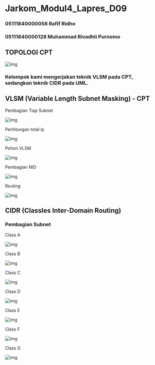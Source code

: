 # Jarkom_Modul4_Lapres_D09

### 05111840000058 Rafif Ridho
### 05111840000128 Muhammad Rivadhli Purnomo

## TOPOLOGI CPT
![img](/img/1.jpg)

### Kelompok kami mengerjakan teknik VLSM pada CPT, sedangkan teknik CIDR pada UML.

## VLSM (Variable Length Subnet Masking) - CPT

Pembagian Tiap Subnet

![img](/img/1-2.jpg)

Perhitungan total ip

![img](/img/1-3.jpg)

Pohon VLSM

![img](/img/1-4.png)

Pembagian NID

![img](/img/1-5.jpg)

Routing

![img](/img/1-6.jpg)

## CIDR (Classles Inter-Domain Routing)

### Pembagian Subnet 

Class A

![img](/img/2-1.png)

Class B

![img](/img/2-2.png)

Class C

![img](/img/2-3.png)

Class D

![img](/img/2-4.png)

Class E

![img](/img/2-5.png)

Class F

![img](/img/2-6.png)

Class G

![img](/img/2-7.png)

